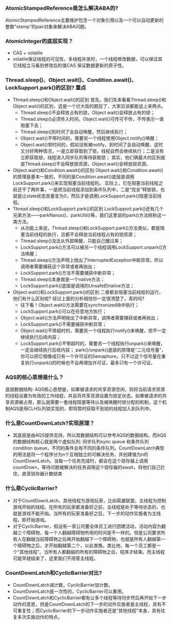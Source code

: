 ### AtomicStampedReference是怎么解决ABA的?
AtomicStampedReference主要维护包含一个对象引用以及一个可以自动更新的整数"stamp"的pair对象来解决ABA问题。
### AtomicInteger的底层实现？
- CAS + volatile
- volatile保证线程的可见性，多线程并发时，一个线程修改数据，可以保证其它线程立马看到修改后的值CAS 保证数据更新的原子性。
### Thread.sleep()、Object.wait()、Condition.await()、LockSupport.park()的区别? 重点
- Thread.sleep()和Object.wait()的区别
  首先，我们先来看看Thread.sleep()和Object.wait()的区别，这是一个烂大街的题目了，大家应该都能说上来两点。
  - Thread.sleep()不会释放占有的锁，Object.wait()会释放占有的锁；
  - Thread.sleep()必须传入时间，Object.wait()可传可不传，不传表示一直阻塞下去；
  - Thread.sleep()到时间了会自动唤醒，然后继续执行；
  - Object.wait()不带时间的，需要另一个线程使用Object.notify()唤醒；
  - Object.wait()带时间的，假如没有被notify，到时间了会自动唤醒，这时又分好两种情况，一是立即获取到了锁，线程自然会继续执行；二是没有立即获取锁，线程进入同步队列等待获取锁；
  其实，他们俩最大的区别就是Thread.sleep()不会释放锁资源，Object.wait()会释放锁资源。
- Object.wait()和Condition.await()的区别
 Object.wait()和Condition.await()的原理是基本一致的，不同的是Condition.await()底层是调用LockSupport.park()来实现阻塞当前线程的。
实际上，它在阻塞当前线程之前还干了两件事，一是把当前线程添加到条件队列中，二是“完全”释放锁，也就是让state状态变量变为0，然后才是调用LockSupport.park()阻塞当前线程。
- Thread.sleep()和LockSupport.park()的区别 LockSupport.park()还有几个兄弟方法——parkNanos()、parkUtil()等，我们这里说的park()方法统称这一类方法。
  - 从功能上来说，Thread.sleep()和LockSupport.park()方法类似，都是阻塞当前线程的执行，且都不会释放当前线程占有的锁资源；
  - Thread.sleep()没法从外部唤醒，只能自己醒过来；
  - LockSupport.park()方法可以被另一个线程调用LockSupport.unpark()方法唤醒；
  - Thread.sleep()方法声明上抛出了InterruptedException中断异常，所以调用者需要捕获这个异常或者再抛出；
  - LockSupport.park()方法不需要捕获中断异常；
  - Thread.sleep()本身就是一个native方法；
  - LockSupport.park()底层是调用的Unsafe的native方法；
- Object.wait()和LockSupport.park()的区别
 二者都会阻塞当前线程的运行，他们有什么区别呢? 经过上面的分析相信你一定很清楚了，真的吗? 
  - 往下看！Object.wait()方法需要在synchronized块中执行；
  - LockSupport.park()可以在任意地方执行；
  - Object.wait()方法声明抛出了中断异常，调用者需要捕获或者再抛出；
  - LockSupport.park()不需要捕获中断异常；
  - Object.wait()不带超时的，需要另一个线程执行notify()来唤醒，但不一定继续执行后续内容；
  - LockSupport.park()不带超时的，需要另一个线程执行unpark()来唤醒，一定会继续执行后续内容；
park()/unpark()底层的原理是“二元信号量”，你可以把它相像成只有一个许可证的Semaphore，只不过这个信号量在重复执行unpark()的时候也不会再增加许可证，最多只有一个许可证。

### AQS的核心思想是什么？
 底层数据结构: AQS核心思想是，如果被请求的共享资源空闲，则将当前请求资源的线程设置为有效的工作线程，并且将共享资源设置为锁定状态。如果被请求的共享资源被占用，那么就需要一套线程阻塞等待以及被唤醒时锁分配的机制，这个机制AQS是用CLH队列锁实现的，即将暂时获取不到锁的线程加入到队列中。
### 什么是CountDownLatch?实现原理？
- 其底层是由AQS提供支持，所以其数据结构可以参考AQS的数据结构，而AQS的数据结构核心就是两个虚拟队列: 同步队列sync queue 和条件队列condition queue，不同的条件会有不同的条件队列。CountDownLatch典型的用法是将一个程序分为n个互相独立的可解决任务，并创建值为n的CountDownLatch。当每一个任务完成时，都会在这个锁存器上调用countDown，等待问题被解决的任务调用这个锁存器的await，将他们自己拦住，直至锁存器计数结束
### 什么是CyclicBarrier?
- 对于CountDownLatch，其他线程为游戏玩家，比如英雄联盟，主线程为控制游戏开始的线程。在所有的玩家都准备好之前，主线程是处于等待状态的，也就是游戏不能开始。当所有的玩家准备好之后，下一步的动作实施者为主线程，即开始游戏。
- 对于CyclicBarrier，假设有一家公司要全体员工进行团建活动，活动内容为翻越三个障碍物，每一个人翻越障碍物所用的时间是不一样的。但是公司要求所有人在翻越当前障碍物之后再开始翻越下一个障碍物，也就是所有人翻越第一个障碍物之后，才开始翻越第二个，以此类推。类比地，每一个员工都是一个“其他线程”。当所有人都翻越的所有的障碍物之后，程序才结束。而主线程可能早就结束了，这里我们不用管主线程。
### CountDownLatch和CyclicBarrier对比?
- CountDownLatch减计数，CyclicBarrier加计数。
- CountDownLatch是一次性的，CyclicBarrier可以重用。
- CountDownLatch和CyclicBarrier都有让多个线程等待同步然后再开始下一步动作的意思，但是CountDownLatch的下一步的动作实施者是主线程，具有不可重复性；而CyclicBarrier的下一步动作实施者还是“其他线程”本身，具有往复多次实施动作的特点。